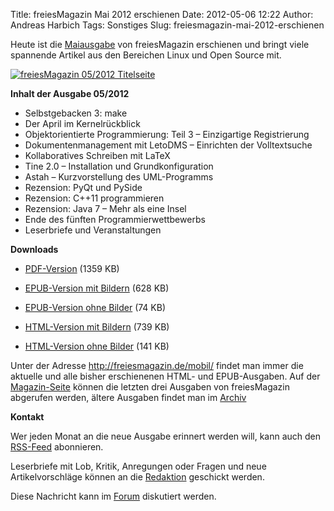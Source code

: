 Title: freiesMagazin Mai 2012 erschienen
Date: 2012-05-06 12:22
Author: Andreas Harbich
Tags: Sonstiges
Slug: freiesmagazin-mai-2012-erschienen

Heute ist die
[Maiausgabe](http://www.freiesmagazin.de/freiesMagazin-2012-05) von
freiesMagazin erschienen und bringt viele spannende Artikel aus den
Bereichen Linux und Open Source mit.


[![freiesMagazin 05/2012
Titelseite](http://www.freiesmagazin.de/system/files/freiesmagazin-2012-05.png)](http://www.freiesmagazin.de/system/files/freiesmagazin-2012-05.png)


<!--break--><!--break-->

**Inhalt der Ausgabe 05/2012**


-   Selbstgebacken 3: make
-   Der April im Kernelrückblick
-   Objektorientierte Programmierung: Teil 3 – Einzigartige
    Registrierung
-   Dokumentenmanagement mit LetoDMS – Einrichten der Volltextsuche
-   Kollaboratives Schreiben mit LaTeX
-   Tine 2.0 – Installation und Grundkonfiguration
-   Astah – Kurzvorstellung des UML-Programms
-   Rezension: PyQt und PySide
-   Rezension: C++11 programmieren
-   Rezension: Java 7 – Mehr als eine Insel
-   Ende des fünften Programmierwettbewerbs
-   Leserbriefe und Veranstaltungen


**Downloads**


-   [PDF-Version](http://www.freiesmagazin.de/ftp/2012/freiesMagazin-2012-05.pdf)
    (1359 KB)


-   [EPUB-Version mit
    Bildern](http://www.freiesmagazin.de/ftp/2012/freiesMagazin-2012-05-bilder.epub)
    (628 KB)


-   [EPUB-Version ohne
    Bilder](http://www.freiesmagazin.de/ftp/2012/freiesMagazin-2012-05.epub)
    (74 KB)


-   [HTML-Version mit
    Bildern](http://www.freiesmagazin.de/mobil/freiesMagazin-2012-05-bilder.html)
    (739 KB)


-   [HTML-Version ohne
    Bilder](http://www.freiesmagazin.de/mobil/freiesMagazin-2012-05.html)
    (141 KB)


Unter der Adresse <http://freiesmagazin.de/mobil/> findet man immer die
aktuelle und alle bisher erschienenen HTML- und EPUB-Ausgaben. Auf der
[Magazin-Seite](http://www.freiesmagazin.de/magazin) können die letzten
drei Ausgaben von freiesMagazin abgerufen werden, ältere Ausgaben findet
man im [Archiv](http://www.freiesmagazin.de/archiv)


**Kontakt**


Wer jeden Monat an die neue Ausgabe erinnert werden will, kann auch den
[RSS-Feed](http://www.freiesmagazin.de/rss.xml) abonnieren.


Leserbriefe mit Lob, Kritik, Anregungen oder Fragen und neue
Artikelvorschläge können an die
[Redaktion](http://www.freiesmagazin.de/kontakt) geschickt werden.



Diese Nachricht kann im
[Forum](http://forum.kubuntu-de.org/index.php?board=1.0) diskutiert
werden.




